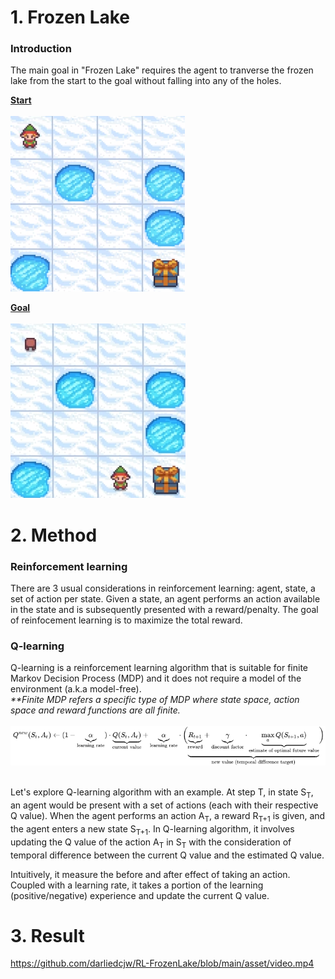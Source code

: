 # 1. Frozen Lake

### Introduction

<p>The main goal in "Frozen Lake" requires the agent to tranverse the frozen lake from the start to the goal without falling into any of the holes.</p>

<b><u>Start</u></b>
<br><br>
<img src="./asset/example-frozen-lake-start.png"></img>

<b><u>Goal</u></b>
<br><br>
<img src="./asset/example-frozen-lake-goal.png"></img>

# 2. Method

### Reinforcement learning

<p>There are 3 usual considerations in reinforcement learning: agent, state, a set of action per state. Given a state, an agent performs an action available in the state and is subsequently presented with a reward/penalty. The goal of reinfocement learning is to maximize the total reward.</p>

### Q-learning

<p>Q-learning is a reinforcement learning algorithm that is suitable for finite Markov Decision Process (MDP) and it does not require a model of the environment (a.k.a model-free).
<br>
<i>**Finite MDP refers a specific type of MDP where state space, action space and reward functions are all finite.</i>
<br><br>
<img src="./asset/q-learning-algorithm.png"></img>
<br><br>
<p>Let's explore Q-learning algorithm with an example. At step T, in state S<sub>T</sub>, an agent would be present with a set of actions (each with their respective Q value). When the agent performs an action A<sub>T</sub>, a reward R<sub>T+1</sub> is given, and the agent enters a new state S<sub>T+1</sub>. In Q-learning algorithm, it involves updating the Q value of the action A<sub>T</sub> in S<sub>T</sub> with the consideration of temporal difference between the current Q value and the estimated Q value.</p>
<p>Intuitively, it measure the before and after effect of taking an action. Coupled with a learning rate, it takes a portion of the learning (positive/negative) experience and update the current Q value.</p>

# 3. Result
https://github.com/darliedcjw/RL-FrozenLake/blob/main/asset/video.mp4
